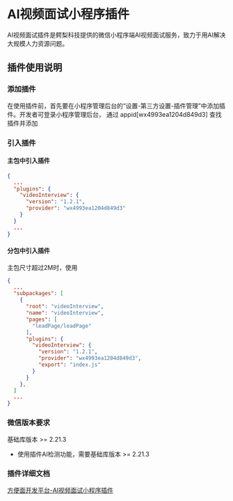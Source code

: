 # AI视频面试小程序插件

AI视频面试插件是鳄梨科技提供的微信小程序端AI视频面试服务，致力于用AI解决大规模人力资源问题。

## 插件使用说明

### 添加插件

在使用插件前，首先要在小程序管理后台的“设置-第三方设置-插件管理”中添加插件。开发者可登录小程序管理后台，
通过 appid[wx4993ea1204d849d3] 查找插件并添加

### 引入插件

#### 主包中引入插件

```json
{
  ...
  "plugins": {
    "videoInterview": {
      "version": "1.2.1",
      "provider": "wx4993ea1204d849d3"
    }
  }
  ...
}
```

#### 分包中引入插件

主包尺寸超过2M时，使用

```json
{
  ...
  "subpackages": [
    {
      "root": "videoInterview",
      "name": "videoInterview",
      "pages": [
        "leadPage/leadPage"
      ],
      "plugins": {
        "videoInterview": {
          "version": "1.2.1",
          "provider": "wx4993ea1204d849d3",
          "export": "index.js"
        }
      }
    },
  ]
  ...
}
```

### 微信版本要求

基础库版本 >= 2.21.3

* 使用插件AI检测功能，需要基础库版本 >= 2.21.3

### 插件详细文档

[方便面开发平台-AI视频面试小程序插件](https://avocadotechopen.github.io/developers/docs/AI视频面试/mp-plugin)

